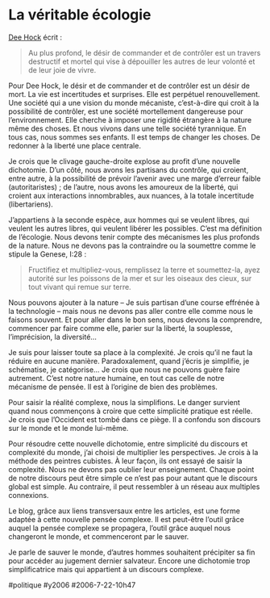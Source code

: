 # La véritable écologie

[Dee Hock](chaordic-age.md) écrit :

> Au plus profond, le désir de commander et de contrôler est un travers destructif et mortel qui vise à dépouiller les autres de leur volonté et de leur joie de vivre.

Pour Dee Hock, le désir et de commander et de contrôler est un désir de mort. La vie est incertitudes et surprises. Elle est perpétuel renouvellement. Une société qui a une vision du monde mécaniste, c’est-à-dire qui croit à la possibilité de contrôler, est une société mortellement dangereuse pour l’environnement. Elle cherche à imposer une rigidité étrangère à la nature même des choses. Et nous vivons dans une telle société tyrannique. En tous cas, nous sommes ses enfants. Il est temps de changer les choses. De redonner à la liberté une place centrale.

Je crois que le clivage gauche-droite explose au profit d’une nouvelle dichotomie. D’un côté, nous avons les partisans du contrôle, qui croient, entre autre, à la possibilité de prévoir l’avenir avec une marge d’erreur faible (autoritaristes) ; de l’autre, nous avons les amoureux de la liberté, qui croient aux interactions innombrables, aux nuances, à la totale incertitude (libertariens).

J’appartiens à la seconde espèce, aux hommes qui se veulent libres, qui veulent les autres libres, qui veulent libérer les possibles. C’est ma définition de l’écologie. Nous devons tenir compte des mécanismes les plus profonds de la nature. Nous ne devons pas la contraindre ou la soumettre comme le stipule la Genese, I:28 :

> Fructifiez et multipliez-vous, remplissez la terre et soumettez-la, ayez autorité sur les poissons de la mer et sur les oiseaux des cieux, sur tout vivant qui remue sur terre.

Nous pouvons ajouter à la nature – Je suis partisan d’une course effrénée à la technologie – mais nous ne devons pas aller contre elle comme nous le faisons souvent. Et pour aller dans le bon sens, nous devons la comprendre, commencer par faire comme elle, parier sur la liberté, la souplesse, l’imprécision, la diversité…

Je suis pour laisser toute sa place à la complexité. Je crois qu’il ne faut la réduire en aucune manière. Paradoxalement, quand j’écris je simplifie, je schématise, je catégorise… Je crois que nous ne pouvons guère faire autrement. C’est notre nature humaine, en tout cas celle de notre mécanisme de pensée. Il est à l’origine de bien des problèmes.

Pour saisir la réalité complexe, nous la simplifions. Le danger survient quand nous commençons à croire que cette simplicité pratique est réelle. Je crois que l’Occident est tombé dans ce piège. Il a confondu son discours sur le monde et le monde lui-même.

Pour résoudre cette nouvelle dichotomie, entre simplicité du discours et complexité du monde, j’ai choisi de multiplier les perspectives. Je crois à la méthode des peintres cubistes. À leur façon, ils ont essayé de saisir la complexité. Nous ne devons pas oublier leur enseignement. Chaque point de notre discours peut être simple ce n’est pas pour autant que le discours global est simple. Au contraire, il peut ressembler à un réseau aux multiples connexions.

Le blog, grâce aux liens transversaux entre les articles, est une forme adaptée à cette nouvelle pensée complexe. Il est peut-être l’outil grâce auquel la pensée complexe se propagera, l’outil grâce auquel nous changeront le monde, et commenceront par le sauver.

Je parle de sauver le monde, d’autres hommes souhaitent précipiter sa fin pour accéder au jugement dernier salvateur. Encore une dichotomie trop simplificatrice mais qui appartient à un discours complexe.

#politique #y2006 #2006-7-22-10h47
